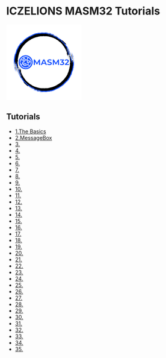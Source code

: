 # ICZELIONS MASM32 Tutorials
![This is an image](https://github.com/VishalRashmika/Iczelions-Assembly-Tutorials/blob/main/logo.png)

<!-- | [![Vishal Rashmika](https://avatars.githubusercontent.com/u/87840726?v=4)](https://github.com/VishalRashmika) |
| -------------------------------------------------------------------------------------------------------------- |
| [Brandon Reyes](https://github.com/VishalRashmika)    -->





## Tutorials
- [1.The Basics](https://github.com/VishalRashmika/Iczelions-Assembly-Tutorials/blob/main/Lessons/01%20lesson/Lesson1.md)
- [2.MessageBox](https://github.com/VishalRashmika/Iczelions-Assembly-Tutorials/blob/main/Lessons/02%20lesson/Lesson2.md)
- [3.]()
- [4.]() 
- [5.]()
- [6.]()
- [7.]()
- [8.]()
- [9.]()
- [10.]()
- [11.]()
- [12.]()
- [13.]()
- [14.]()
- [15.]()
- [16.]()
- [17.]()
- [18.]()
- [19.]()
- [20.]()
- [21.]()
- [22.]()
- [23.]()
- [24.]()
- [25.]()
- [26.]()
- [27.]()
- [28.]()
- [29.]()
- [30.]()
- [31.]()
- [32.]()
- [33.]()
- [34.]()
- [35.]()
